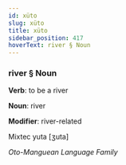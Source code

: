 ```yaml
---
id: xüto
slug: xüto
title: xüto
sidebar_position: 417
hoverText: river § Noun
---
```


### river § Noun

**Verb**: to be a river

**Noun**: river

**Modifier**: river-related

Mixtec yuta [ʒuta]

*Oto-Manguean Language Family*